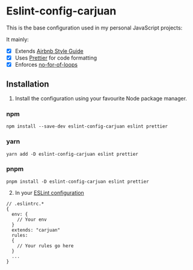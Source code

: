 # Eslint-config-carjuan

This is the base configuration used in my personal JavaScript projects:

It mainly:

- [x] Extends [Airbnb Style Guide](https://github.com/airbnb/javascript)
- [x] Uses [Prettier](https://prettier.io/) for code formatting
- [x] Enforces [no-for-of-loops](https://www.npmjs.com/package/eslint-plugin-no-for-of-loops)

## Installation

1. Install the configuration using your favourite Node package manager.

### npm

```
npm install --save-dev eslint-config-carjuan eslint prettier
```

### yarn

```
yarn add -D eslint-config-carjuan eslint prettier
```

### pnpm

```
pnpm install -D eslint-config-carjuan eslint prettier
```

2. In your [ESLint configuration](https://eslint.org/docs/user-guide/configuring/)

```
// .eslintrc.*
{
  env: {
    // Your env
  }
  extends: "carjuan"
  rules:
  {
    // Your rules go here
  }
  ...
}
```

